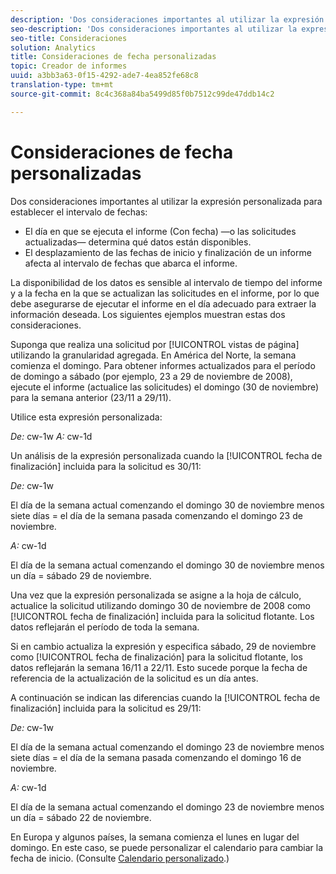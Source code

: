 ```yaml
---
description: 'Dos consideraciones importantes al utilizar la expresión personalizada para establecer el intervalo de fechas '
seo-description: 'Dos consideraciones importantes al utilizar la expresión personalizada para establecer el intervalo de fechas '
seo-title: Consideraciones
solution: Analytics
title: Consideraciones de fecha personalizadas
topic: Creador de informes
uuid: a3bb3a63-0f15-4292-ade7-4ea852fe68c8
translation-type: tm+mt
source-git-commit: 8c4c368a84ba5499d85f0b7512c99de47ddb14c2

---
```



# Consideraciones de fecha personalizadas

Dos consideraciones importantes al utilizar la expresión personalizada para establecer el intervalo de fechas:

* El día en que se ejecuta el informe (Con fecha) —o las solicitudes actualizadas— determina qué datos están disponibles.
* El desplazamiento de las fechas de inicio y finalización de un informe afecta al intervalo de fechas que abarca el informe.

La disponibilidad de los datos es sensible al intervalo de tiempo del informe y a la fecha en la que se actualizan las solicitudes en el informe, por lo que debe asegurarse de ejecutar el informe en el día adecuado para extraer la información deseada. Los siguientes ejemplos muestran estas dos consideraciones.

Suponga que realiza una solicitud por [!UICONTROL vistas de página] utilizando la granularidad agregada. En América del Norte, la semana comienza el domingo. Para obtener informes actualizados para el período de domingo a sábado (por ejemplo, 23 a 29 de noviembre de 2008), ejecute el informe (actualice las solicitudes) el domingo (30 de noviembre) para la semana anterior (23/11 a 29/11).

Utilice esta expresión personalizada:

*De:* cw-1w *A:* cw-1d

Un análisis de la expresión personalizada cuando la [!UICONTROL fecha de finalización] incluida para la solicitud es 30/11:

*De:* cw-1w

El día de la semana actual comenzando el domingo 30 de noviembre menos siete días = el día de la semana pasada comenzando el domingo 23 de noviembre.

*A:* cw-1d

El día de la semana actual comenzando el domingo 30 de noviembre menos un día = sábado 29 de noviembre.

Una vez que la expresión personalizada se asigne a la hoja de cálculo, actualice la solicitud utilizando domingo 30 de noviembre de 2008 como [!UICONTROL fecha de finalización] incluida para la solicitud flotante. Los datos reflejarán el período de toda la semana.

Si en cambio actualiza la expresión y especifica sábado, 29 de noviembre como [!UICONTROL fecha de finalización] para la solicitud flotante, los datos reflejarán la semana 16/11 a 22/11. Esto sucede porque la fecha de referencia de la actualización de la solicitud es un día antes.

A continuación se indican las diferencias cuando la [!UICONTROL fecha de finalización] incluida para la solicitud es 29/11:

*De:* cw-1w

El día de la semana actual comenzando el domingo 23 de noviembre menos siete días = el día de la semana pasada comenzando el domingo 16 de noviembre.

*A:* cw-1d

El día de la semana actual comenzando el domingo 23 de noviembre menos un día = sábado 22 de noviembre.

En Europa y algunos países, la semana comienza el lunes en lugar del domingo. En este caso, se puede personalizar el calendario para cambiar la fecha de inicio. (Consulte [Calendario personalizado](/help/analyze/report-builder/data-requests/configuring-report-dates/custom-calendar.md).)
